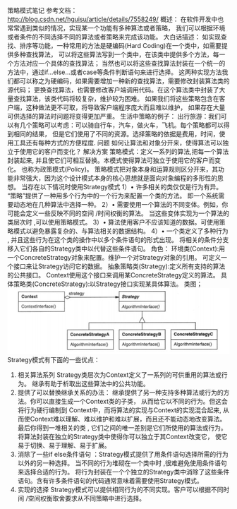 策略模式笔记
参考文档：
  http://blog.csdn.net/hguisu/article/details/7558249/
概述：
       在软件开发中也常常遇到类似的情况，实现某一个功能有多种算法或者策略，
       我们可以根据环境或者条件的不同选择不同的算法或者策略来完成该功能。
 大白话描述：
      如实现查找、排序等功能，一种常用的方法是硬编码(Hard Coding)在一个类中，如需要提供多种查找算法，
      可以将这些算法写到一个类中，在该类中提供多个方法，每一个方法对应一个具体的查找算法；
      当然也可以将这些查找算法封装在一个统一的方法中，通过if…else…或者case等条件判断语句来进行选择。
      这两种实现方法我们都可以称之为硬编码，如果需要增加一种新的查找算法，需要修改封装算法类的源代码；
      更换查找算法，也需要修改客户端调用代码。在这个算法类中封装了大量查找算法，该类代码将较复杂，维护较为困难。
      如果我们将这些策略包含在客户端，这种做法更不可取，将导致客户端程序庞大而且难以维护，
      如果存在大量可供选择的算法时问题将变得更加严重。
 生活中策略的例子：
      出行旅游：我们可以有几个策略可以考虑：可以骑自行车，汽车，做火车，飞机。每个策略都可以得到相同的结果，
      但是它们使用了不同的资源。选择策略的依据是费用，时间，使用工具还有每种方式的方便程度.
问题
   如何让算法和对象分开来，使得算法可以独立于使用它的客户而变化？
解决方案
   策略模式：定义一系列的算法,把每一个算法封装起来, 并且使它们可相互替换。本模式使得算法可独立于使用它的客户而变化。
   也称为政策模式(Policy)。
   策略模式把对象本身和运算规则区分开来，其功能非常强大，因为这个设计模式本身的核心思想就是面向对象编程的多形性的思想。
当存在以下情况时使用Strategy模式
    1）• 许多相关的类仅仅是行为有异。 “策略”提供了一种用多个行为中的一个行为来配置一个类的方法。
        即一个系统需要动态地在几种算法中选择一种。
    2）• 需要使用一个算法的不同变体。例如，你可能会定义一些反映不同的空间 /时间权衡的算法。
       当这些变体实现为一个算法的类层次时 ,可以使用策略模式。
    3）• 算法使用客户不应该知道的数据。可使用策略模式以避免暴露复杂的、与算法相关的数据结构。
    4）• 一个类定义了多种行为 , 并且这些行为在这个类的操作中以多个条件语句的形式出现。
        将相关的条件分支移入它们各自的Strategy类中以代替这些条件语句。
角色：
      环境类(Context):用一个ConcreteStrategy对象来配置。维护一个对Strategy对象的引用。
      可定义一个接口来让Strategy访问它的数据。
      抽象策略类(Strategy):定义所有支持的算法的公共接口。 Context使用这个接口来调用某ConcreteStrategy定义的算法。
      具体策略类(ConcreteStrategy):以Strategy接口实现某具体算法。
类图；
    ![Image text](https://github.com/zhouzhaohui10001/designPattern/raw/master/images/strategy.png)
Strategy模式有下面的一些优点：
   1) 相关算法系列 Strategy类层次为Context定义了一系列的可供重用的算法或行为。 继承有助于析取出这些算法中的公共功能。
   2) 提供了可以替换继承关系的办法： 继承提供了另一种支持多种算法或行为的方法。你可以直接生成一个Context类的子类，
   从而给它以不同的行为。但这会将行为硬行编制到 Context中，而将算法的实现与Context的实现混合起来,
   从而使Context难以理解、难以维护和难以扩展，而且还不能动态地改变算法。最后你得到一堆相关的类 ,
   它们之间的唯一差别是它们所使用的算法或行为。 将算法封装在独立的Strategy类中使得你可以独立于其Context改变它，
   使它易于切换、易于理解、易于扩展。
   3) 消除了一些if else条件语句 ：Strategy模式提供了用条件语句选择所需的行为以外的另一种选择。
   当不同的行为堆砌在一个类中时 ,很难避免使用条件语句来选择合适的行为。
   将行为封装在一个个独立的Strategy类中消除了这些条件语句。含有许多条件语句的代码通常意味着需要使用Strategy模式。
  4) 实现的选择 Strategy模式可以提供相同行为的不同实现。客户可以根据不同时间 /空间权衡取舍要求从不同策略中进行选择。

